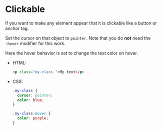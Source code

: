 # Clickable

If you want to make any element appear that it is clickable like a button or anchor tag.

Set the cursor on that object to `pointer`. Note that you do **not** need the `:hover` modifier for this work.

Here the hover behavior is set to change the text color on hover.

- HTML:
    ```html
    <p class="my-class ">My text</p>
    ```
- CSS:
    ```css
    .my-class {
      cursor: pointer;
      color: blue;
    }
    
    .my-class:hover {
      color: purple;
    }
    ```
    
